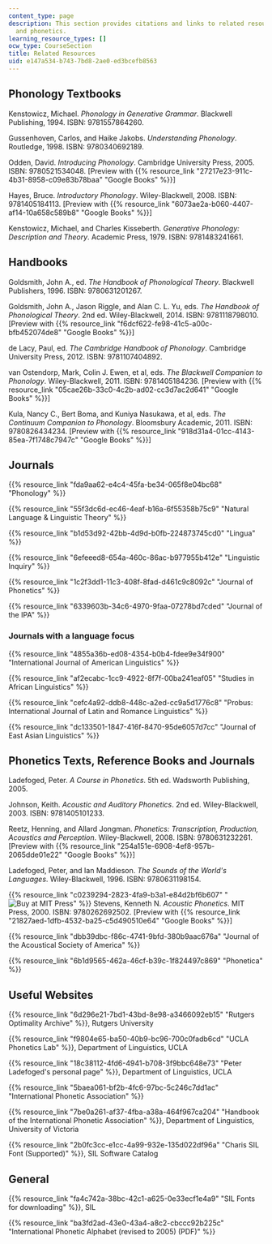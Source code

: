 ```yaml
---
content_type: page
description: This section provides citations and links to related resources on phonology
  and phonetics.
learning_resource_types: []
ocw_type: CourseSection
title: Related Resources
uid: e147a534-b743-7bd8-2ae0-ed3bcefb8563
---
```


Phonology Textbooks
-------------------

Kenstowicz, Michael. _Phonology in Generative Grammar_. Blackwell Publishing, 1994. ISBN: 9781557864260.

Gussenhoven, Carlos, and Haike Jakobs. _Understanding Phonology_. Routledge, 1998. ISBN: 9780340692189.

Odden, David. _Introducing Phonology_. Cambridge University Press, 2005. ISBN: 9780521534048. \[Preview with {{% resource_link "27217e23-911c-4b31-8958-c09e83b78baa" "Google Books" %}}\]

Hayes, Bruce. _Introductory Phonology_. Wiley-Blackwell, 2008. ISBN: 9781405184113. \[Preview with {{% resource_link "6073ae2a-b060-4407-af14-10a658c589b8" "Google Books" %}}\]

Kenstowicz, Michael, and Charles Kisseberth. _Generative Phonology: Description and Theory_. Academic Press, 1979. ISBN: 9781483241661.

Handbooks
---------

Goldsmith, John A., ed. _The Handbook of Phonological Theory_. Blackwell Publishers, 1996. ISBN: 9780631201267.

Goldsmith, John A., Jason Riggle, and Alan C. L. Yu, eds. _The Handbook of Phonological Theory_. 2nd ed. Wiley-Blackwell, 2014. ISBN: 9781118798010. \[Preview with {{% resource_link "f6dcf622-fe98-41c5-a00c-bfb452074de8" "Google Books" %}}\]

de Lacy, Paul, ed. _The Cambridge Handbook of Phonology_. Cambridge University Press, 2012. ISBN: 9781107404892.

van Ostendorp, Mark, Colin J. Ewen, et al, eds. _The Blackwell Companion to Phonology_. Wiley-Blackwell, 2011. ISBN: 9781405184236. \[Preview with {{% resource_link "05cae26b-33c0-4c2b-ad02-cc3d7ac2d641" "Google Books" %}}\]

Kula, Nancy C., Bert Boma, and Kuniya Nasukawa, et al, eds. _The Continuum Companion to Phonology_. Bloomsbury Academic, 2011. ISBN: 9780826434234. \[Preview with {{% resource_link "918d31a4-01cc-4143-85ea-7f1748c7947c" "Google Books" %}}\]

Journals
--------

{{% resource_link "fda9aa62-e4c4-45fa-be34-065f8e04bc68" "Phonology" %}}

{{% resource_link "55f3dc6d-ec46-4eaf-b16a-6f55358b75c9" "Natural Language & Linguistic Theory" %}}

{{% resource_link "b1d53d92-42bb-4d9d-b0fb-224873745cd0" "Lingua" %}}

{{% resource_link "6efeeed8-654a-460c-86ac-b977955b412e" "Linguistic Inquiry" %}}

{{% resource_link "1c2f3dd1-11c3-408f-8fad-d461c9c8092c" "Journal of Phonetics" %}}

{{% resource_link "6339603b-34c6-4970-9faa-07278bd7cded" "Journal of the IPA" %}}

### Journals with a language focus

{{% resource_link "4855a36b-ed08-4354-b0b4-fdee9e34f900" "International Journal of American Linguistics" %}}

{{% resource_link "af2ecabc-1cc9-4922-8f7f-00ba241eaf05" "Studies in African Linguistics" %}}

{{% resource_link "cefc4a92-ddb8-448c-a2ed-cc9a5d1776c8" "Probus: International Journal of Latin and Romance Linguistics" %}}

{{% resource_link "dc133501-1847-416f-8470-95de6057d7cc" "Journal of East Asian Linguistics" %}}

Phonetics Texts, Reference Books and Journals
---------------------------------------------

Ladefoged, Peter. _A Course in Phonetics_. 5th ed. Wadsworth Publishing, 2005.

Johnson, Keith. _Acoustic and Auditory Phonetics_. 2nd ed. Wiley-Blackwell, 2003. ISBN: 9781405101233.

Reetz, Henning, and Allard Jongman. _Phonetics: Transcription, Production, Acoustics and Perception_. Wiley-Blackwell, 2008. ISBN: 9780631232261. \[Preview with {{% resource_link "254a151e-6908-4ef8-957b-2065dde01e22" "Google Books" %}}\]

Ladefoged, Peter, and Ian Maddieson. _The Sounds of the World's Languages_. Wiley-Blackwell, 1996. ISBN: 9780631198154.

{{% resource_link "c0239294-2823-4fa9-b3a1-e84d2bf6b607" "![Buy at MIT Press](/images/mp_logo.gif)" %}} Stevens, Kenneth N. _Acoustic Phonetics_. MIT Press, 2000. ISBN: 9780262692502. \[Preview with {{% resource_link "21827aed-1dfb-4532-ba25-c5d490510e64" "Google Books" %}}\]

{{% resource_link "dbb39dbc-f86c-4741-9bfd-380b9aac676a" "Journal of the Acoustical Society of America" %}}

{{% resource_link "6b1d9565-462a-46cf-b39c-1f824497c869" "Phonetica" %}}

Useful Websites
---------------

{{% resource_link "6d296e21-7bd1-43bd-8e98-a3466092eb15" "Rutgers Optimality Archive" %}}, Rutgers University

{{% resource_link "f9804e65-ba50-40b9-bc96-700c0fadb6cd" "UCLA Phonetics Lab" %}}, Department of Linguistics, UCLA

{{% resource_link "18c38112-4fd6-4941-b708-3f9bbc648e73" "Peter Ladefoged's personal page" %}}, Department of Linguistics, UCLA

{{% resource_link "5baea061-bf2b-4fc6-97bc-5c246c7dd1ac" "International Phonetic Association" %}}

{{% resource_link "7be0a261-af37-4fba-a38a-464f967ca204" "Handbook of the International Phonetic Association" %}}, Department of Linguistics, University of Victoria

{{% resource_link "2b0fc3cc-e1cc-4a99-932e-135d022df96a" "Charis SIL Font (Supported)" %}}, SIL Software Catalog

General
-------

{{% resource_link "fa4c742a-38bc-42c1-a625-0e33ecf1e4a9" "SIL Fonts for downloading" %}}, SIL

{{% resource_link "ba3fd2ad-43e0-43a4-a8c2-cbccc92b225c" "International Phonetic Alphabet (revised to 2005) (PDF)" %}}